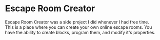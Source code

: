 # Escape Room Creator
Escape Room Creator was a side project I did whenever I had free time. This is a place where you can create your own online escape rooms. You have the ability to create blocks, program them, and modify it's properties.
